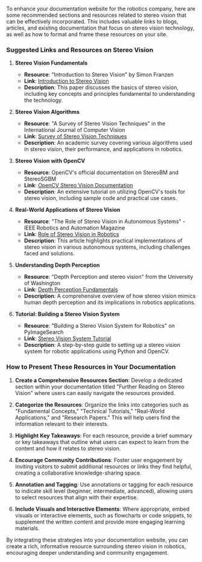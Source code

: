 To enhance your documentation website for the robotics company, here are some recommended sections and resources related to stereo vision that can be effectively incorporated. This includes valuable links to blogs, articles, and existing documentation that focus on stereo vision technology, as well as how to format and frame these resources on your site.

### Suggested Links and Resources on Stereo Vision

1. **Stereo Vision Fundamentals**
   - **Resource**: "Introduction to Stereo Vision" by Simon Franzen
   - **Link**: [Introduction to Stereo Vision](https://www.researchgate.net/publication/328764987_Introduction_to_Stereo_Vision)
   - **Description**: This paper discusses the basics of stereo vision, including key concepts and principles fundamental to understanding the technology.

2. **Stereo Vision Algorithms**
   - **Resource**: "A Survey of Stereo Vision Techniques" in the International Journal of Computer Vision
   - **Link**: [Survey of Stereo Vision Techniques](https://link.springer.com/article/10.1007/s11263-013-0634-1)
   - **Description**: An academic survey covering various algorithms used in stereo vision, their performance, and applications in robotics.

3. **Stereo Vision with OpenCV**
   - **Resource**: OpenCV's official documentation on StereoBM and StereoSGBM
   - **Link**: [OpenCV Stereo Vision Documentation](https://docs.opencv.org/4.x/d9/db0/tutorial_distreble_stereo.html)
   - **Description**: An extensive tutorial on utilizing OpenCV's tools for stereo vision, including sample code and practical use cases.

4. **Real-World Applications of Stereo Vision**
   - **Resource**: "The Role of Stereo Vision in Autonomous Systems" - IEEE Robotics and Automation Magazine
   - **Link**: [Role of Stereo Vision in Robotics](https://ieeexplore.ieee.org/document/8972184)
   - **Description**: This article highlights practical implementations of stereo vision in various autonomous systems, including challenges faced and solutions.

5. **Understanding Depth Perception**
   - **Resource**: "Depth Perception and stereo vision" from the University of Washington
   - **Link**: [Depth Perception Fundamentals](http://courses.cs.washington.edu/courses/cse576/10sp/notes/depth.pdf)
   - **Description**: A comprehensive overview of how stereo vision mimics human depth perception and its implications in robotics applications.

6. **Tutorial: Building a Stereo Vision System**
   - **Resource**: "Building a Stereo Vision System for Robotics" on PyImageSearch
   - **Link**: [Stereo Vision System Tutorial](https://www.pyimagesearch.com/2021/06/14/stereo-vision-opencv/)
   - **Description**: A step-by-step guide to setting up a stereo vision system for robotic applications using Python and OpenCV.

### How to Present These Resources in Your Documentation

1. **Create a Comprehensive Resources Section**: Develop a dedicated section within your documentation titled "Further Reading on Stereo Vision" where users can easily navigate the resources provided.

2. **Categorize the Resources**: Organize the links into categories such as "Fundamental Concepts," "Technical Tutorials," "Real-World Applications," and "Research Papers." This will help users find the information relevant to their interests.

3. **Highlight Key Takeaways**: For each resource, provide a brief summary or key takeaways that outline what users can expect to learn from the content and how it relates to stereo vision.

4. **Encourage Community Contributions**: Foster user engagement by inviting visitors to submit additional resources or links they find helpful, creating a collaborative knowledge-sharing space.

5. **Annotation and Tagging**: Use annotations or tagging for each resource to indicate skill level (beginner, intermediate, advanced), allowing users to select resources that align with their expertise.

6. **Include Visuals and Interactive Elements**: Where appropriate, embed visuals or interactive elements, such as flowcharts or code snippets, to supplement the written content and provide more engaging learning materials.

By integrating these strategies into your documentation website, you can create a rich, informative resource surrounding stereo vision in robotics, encouraging deeper understanding and community engagement.
